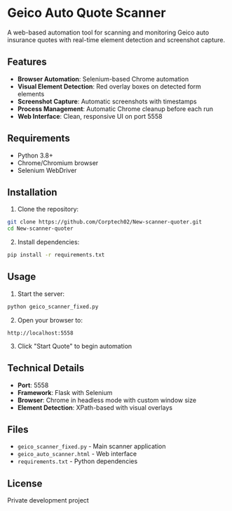 # Geico Auto Quote Scanner

A web-based automation tool for scanning and monitoring Geico auto insurance quotes with real-time element detection and screenshot capture.

## Features

- **Browser Automation**: Selenium-based Chrome automation
- **Visual Element Detection**: Red overlay boxes on detected form elements
- **Screenshot Capture**: Automatic screenshots with timestamps
- **Process Management**: Automatic Chrome cleanup before each run
- **Web Interface**: Clean, responsive UI on port 5558

## Requirements

- Python 3.8+
- Chrome/Chromium browser
- Selenium WebDriver

## Installation

1. Clone the repository:
```bash
git clone https://github.com/Corptech02/New-scanner-quoter.git
cd New-scanner-quoter
```

2. Install dependencies:
```bash
pip install -r requirements.txt
```

## Usage

1. Start the server:
```bash
python geico_scanner_fixed.py
```

2. Open your browser to:
```
http://localhost:5558
```

3. Click "Start Quote" to begin automation

## Technical Details

- **Port**: 5558
- **Framework**: Flask with Selenium
- **Browser**: Chrome in headless mode with custom window size
- **Element Detection**: XPath-based with visual overlays

## Files

- `geico_scanner_fixed.py` - Main scanner application
- `geico_auto_scanner.html` - Web interface
- `requirements.txt` - Python dependencies

## License

Private development project
